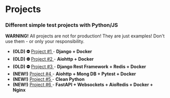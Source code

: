 # Projects

### Different simple test projects with Python/JS

**WARNING!**
All projects are not for production! They are just examples! Don't use them - or only your responsibility.

- **(OLD) ⛔**  [Project #1 ](project1/) - **Django + Docker**
- **(OLD) ⛔** [Project #2 ](project2/) - **Aiohttp + Docker**
- **(OLD) ⛔** [Project #3 ](project3/) - **Django Rest Framework + Redis + Docker**
- **(NEW!)** [Project #4 ](project4/) - **Aiohttp + Mong DB + Pytest + Docker**
- **(NEW!)** [Project #5 ](project5/) - **Clean Python**
- **(NEW!)** [Project #6 ](project6/)- **FastAPI + Websockets + AioRedis + Docker + Nginx**
